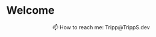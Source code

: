# Welcome

<!-- [![Twitter Badge](https://img.shields.io/badge/-Twitter-1da1f2?style=flat-square&labelColor=1da1f2&logo=twitter&logoColor=white&link=https://twitter.com/Yaronzz)](https://twitter.com/Yaronzz) -->
<!-- [![Email Badge](https://img.shields.io/badge/-Email-c14438?style=flat-square&logo=Gmail&logoColor=white&link=mailto:yaronhuang@foxmail.com)](mailto:trippsau@gmail.com) -->
<!-- [![Github Badge](https://img.shields.io/badge/-Github-232323?style=flat-square&logo=Github&logoColor=white&link=https://github.com/Tripp-Sautner)](https://github.com/Tripp-Sautner) -->

<!-- <img align="right" src="https://github-readme-stats.vercel.app/api?username=tripp-sautner&show_icons=true&hide_border=true"> -->
<div align="center">
<!--   About Me -->
</div>
<div align="center">
📫 How to reach me: Tripp@TrippS.dev
</div>




<!--
**Tripp-Sautner/Tripp-Sautner** is a ✨ _special_ ✨ repository because its `README.md` (this file) appears on your GitHub profile.

Here are some ideas to get you started:

- 🔭 I’m currently working on ...
- 🌱 I’m currently learning ...
- 👯 I’m looking to collaborate on ...
- 🤔 I’m looking for help with ...
- 💬 Ask me about ...
- 📫 How to reach me: ...
- 😄 Pronouns: ...
- ⚡ Fun fact: ...
-->
